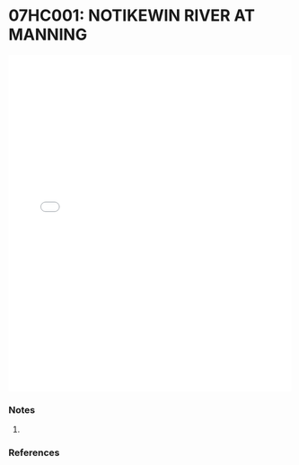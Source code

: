 # 07HC001: NOTIKEWIN RIVER AT MANNING

<iframe src="/distribution_estimation/_static/stations/07HC001_fdc.html" width="100%" height="600" frameborder="0"></iframe>

### Notes
1. 

### References

